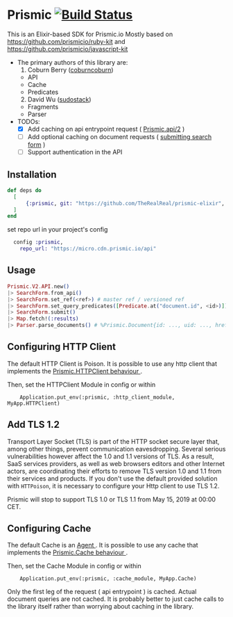 # Prismic  [![Build Status](https://travis-ci.org/TheRealReal/prismic-elixir.svg?branch=master)](https://travis-ci.org/TheRealReal/prismic-elixir)

This is an Elixir-based SDK for Prismic.io
  Mostly based on https://github.com/prismicio/ruby-kit and https://github.com/prismicio/javascript-kit

  - The primary authors of this library are:
    1. Coburn Berry ([coburncoburn](https://github.com/coburncoburn))
      - API
      - Cache
      - Predicates
    2. David Wu ([sudostack](https://github.com/sudostack))
      - Fragments
      - Parser
- TODOs:
  - [x] Add caching on api entrypoint request ( [Prismic.api/2](https://github.com/TheRealReal/prismic-elixir/blob/master/lib/prismic.ex#L13) )
  - [ ] Add optional caching on document requests ( [submitting search form](https://github.com/TheRealReal/prismic-elixir/blob/master/lib/prismic.ex#L206) )
  - [ ] Support authentication in the API

## Installation

```elixir
def deps do
  [
      {:prismic, git: "https://github.com/TheRealReal/prismic-elixir", branch: "master"}
  ]
end
```

set repo url in your project's config
```elixir
  config :prismic,
    repo_url: "https://micro.cdn.prismic.io/api"
```

## Usage

```elixir
Prismic.V2.API.new()
|> SearchForm.from_api()
|> SearchForm.set_ref(<ref>) # master ref / versioned ref
|> SearchForm.set_query_predicates([Predicate.at("document.id", <id>)])
|> SearchForm.submit()
|> Map.fetch!(:results)
|> Parser.parse_documents() # %Prismic.Document{id: ..., uid: ..., href: ..., fragments...}

```
## Configuring HTTP Client
The default HTTP Client is Poison. It is possible to use any http client that implements the [ Prismic.HTTPClient behaviour ](https://github.com/therealreal/prismic-elixir/blob/master/lib/http_client.ex#L1).

Then, set the HTTPClient Module in config or within
```
    Application.put_env(:prismic, :http_client_module, MyApp.HTTPClient)
```

## Add TLS 1.2
Transport Layer Socket (TLS) is part of the HTTP socket secure layer that, among other things, prevent communication eavesdropping.
Several serious vulnerabilities however affect the 1.0 and 1.1 versions of TLS. As a result, SaaS services providers, as well as web browsers editors and other Internet actors, are coordinating their efforts to remove TLS version 1.0 and 1.1 from their services and products.
If you don't use the default provided solution with `HTTPoison`, it is necessary to configure your Http client to use TLS 1.2.

Prismic will stop to support TLS 1.0 or TLS 1.1 from May 15, 2019 at 00:00 CET.

## Configuring Cache
The default Cache is an [ Agent ](https://github.com/therealreal/prismic-elixir/blob/master/lib/cache.ex#L23). It is possible to use any cache that implements the [ Prismic.Cache behaviour ](https://github.com/therealreal/prismic-elixir/blob/master/lib/cache.ex#L1).

Then, set the Cache Module in config or within
```
    Application.put_env(:prismic, :cache_module, MyApp.Cache)
```

Only the first leg of the request ( api entrypoint ) is cached. Actual document queries are not cached. It is probably better to just cache calls to the library itself rather than worrying about caching in the library.
